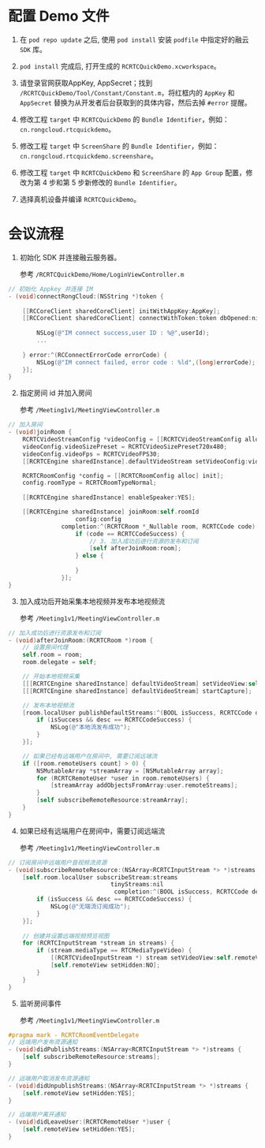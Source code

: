 # 配置 Demo 文件

1. 在 `pod repo update` 之后, 使用 `pod install` 安装 `podfile` 中指定好的融云 `SDK` 库。

2. `pod install` 完成后, 打开生成的 `RCRTCQuickDemo.xcworkspace`。

3. 请登录官网获取AppKey, AppSecret；找到 `/RCRTCQuickDemo/Tool/Constant/Constant.m`，将红框内的 `AppKey` 和 `AppSecret`
   替换为从开发者后台获取到的具体内容，然后去掉 `#error` 提醒。

4. 修改工程 `target` 中 `RCRTCQuickDemo` 的 `Bundle Identifier`，例如：`cn.rongcloud.rtcquickdemo`。

5. 修改工程 `target` 中 `ScreenShare` 的 `Bundle Identifier`，例如：`cn.rongcloud.rtcquickdemo.screenshare`。

6. 修改工程 `target` 中 `RCRTCQuickDemo` 和 `ScreenShare` 的 `App Group` 配置，修改为第 4 步和第 5 步新修改的 `Bundle Identifier`。

7. 选择真机设备并编译 `RCRTCQuickDemo`。

# 会议流程

1. 初始化 SDK 并连接融云服务器。

   参考 `/RCRTCQuickDemo/Home/LoginViewController.m`

```objectivec
// 初始化 Appkey 并连接 IM
- (void)connectRongCloud:(NSString *)token {
    
    [[RCCoreClient sharedCoreClient] initWithAppKey:AppKey];
    [[RCCoreClient sharedCoreClient] connectWithToken:token dbOpened:nil success:^(NSString *userId) {
        
        NSLog(@"IM connect success,user ID : %@",userId);
        ...
        
    } error:^(RCConnectErrorCode errorCode) {
        NSLog(@"IM connect failed, error code : %ld",(long)errorCode);
    }];
}
```

2. 指定房间 id 并加入房间

   参考 `/Meeting1v1/MeetingViewController.m`

```objectivec
// 加入房间
- (void)joinRoom {
    RCRTCVideoStreamConfig *videoConfig = [[RCRTCVideoStreamConfig alloc] init];
    videoConfig.videoSizePreset = RCRTCVideoSizePreset720x480;
    videoConfig.videoFps = RCRTCVideoFPS30;
    [[RCRTCEngine sharedInstance].defaultVideoStream setVideoConfig:videoConfig];

    RCRTCRoomConfig *config = [[RCRTCRoomConfig alloc] init];
    config.roomType = RCRTCRoomTypeNormal;
    
    [[RCRTCEngine sharedInstance] enableSpeaker:YES];

    [[RCRTCEngine sharedInstance] joinRoom:self.roomId
                   config:config
               completion:^(RCRTCRoom *_Nullable room, RCRTCCode code) {
                   if (code == RCRTCCodeSuccess) {
                       // 3. 加入成功后进行资源的发布和订阅
                       [self afterJoinRoom:room];
                   } else {
                       
                   }
               }];
}
```

3. 加入成功后开始采集本地视频并发布本地视频流

   参考 `/Meeting1v1/MeetingViewController.m`

```objectivec
// 加入成功后进行资源发布和订阅
- (void)afterJoinRoom:(RCRTCRoom *)room {
    // 设置房间代理
    self.room = room;
    room.delegate = self;

    // 开始本地视频采集
    [[[RCRTCEngine sharedInstance] defaultVideoStream] setVideoView:self.localView];
    [[[RCRTCEngine sharedInstance] defaultVideoStream] startCapture];

    // 发布本地视频流
    [room.localUser publishDefaultStreams:^(BOOL isSuccess, RCRTCCode desc) {
        if (isSuccess && desc == RCRTCCodeSuccess) {
            NSLog(@"本地流发布成功");
        }
    }];

    // 如果已经有远端用户在房间中, 需要订阅远端流
    if ([room.remoteUsers count] > 0) {
        NSMutableArray *streamArray = [NSMutableArray array];
        for (RCRTCRemoteUser *user in room.remoteUsers) {
            [streamArray addObjectsFromArray:user.remoteStreams];
        }
        [self subscribeRemoteResource:streamArray];
    }
}

```

4. 如果已经有远端用户在房间中，需要订阅远端流

   参考 `/Meeting1v1/MeetingViewController.m`

```objectivec
// 订阅房间中远端用户音视频流资源
- (void)subscribeRemoteResource:(NSArray<RCRTCInputStream *> *)streams {
    [self.room.localUser subscribeStream:streams
                             tinyStreams:nil
                              completion:^(BOOL isSuccess, RCRTCCode desc) {
        if (isSuccess && desc == RCRTCCodeSuccess) {
            NSLog(@"无端流订阅成功");
        }
    }];
    
    // 创建并设置远端视频预览视图
    for (RCRTCInputStream *stream in streams) {
        if (stream.mediaType == RTCMediaTypeVideo) {
            [(RCRTCVideoInputStream *) stream setVideoView:self.remoteView];
            [self.remoteView setHidden:NO];
        }
    }
}

```

5. 监听房间事件

   参考 `/Meeting1v1/MeetingViewController.m`

```objectivec
#pragma mark - RCRTCRoomEventDelegate
// 远端用户发布资源通知
- (void)didPublishStreams:(NSArray<RCRTCInputStream *> *)streams {
    [self subscribeRemoteResource:streams];
}

// 远端用户取消发布资源通知
- (void)didUnpublishStreams:(NSArray<RCRTCInputStream *> *)streams {
    [self.remoteView setHidden:YES];
}

// 远端用户离开通知
- (void)didLeaveUser:(RCRTCRemoteUser *)user {
    [self.remoteView setHidden:YES];
}
```
